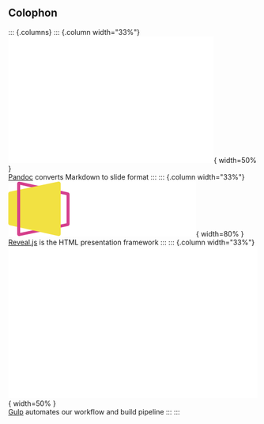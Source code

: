 ## Colophon

::: {.columns}
::: {.column width="33%"}
![Markdown](img/logo/markdown.svg){ width=50% }\
[Pandoc](https://pandoc.org/index.html) converts Markdown to slide format
:::
::: {.column width="33%"}
![Reveal](img/logo/reveal.svg){ width=80% }\
[Reveal.js](https://revealjs.com) is the HTML presentation framework
:::
::: {.column width="33%"}
![Reveal](img/logo/gulp.svg){ width=50% }\
[Gulp](https://gulpjs.com) automates our workflow and build pipeline
:::
:::
